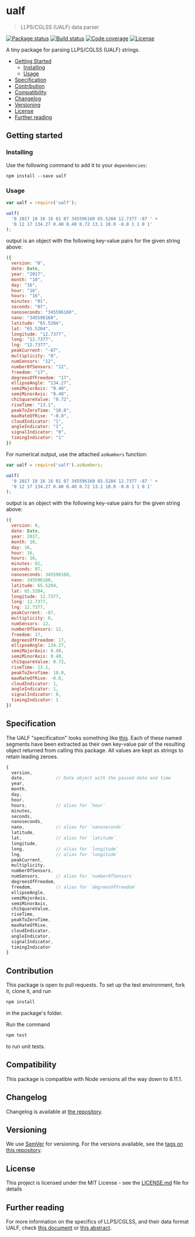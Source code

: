 # ualf

> LLPS/CGLSS (UALF) data parser

[![Package status](https://img.shields.io/npm/v/ualf.svg?style=flat-square)](https://www.npmjs.com/package/ualf)
[![Build status](https://img.shields.io/circleci/project/github/Gipphe/ualf.svg?style=flat-square)](https://circleci.com/gh/Gipphe/ualf)
[![Code coverage](https://img.shields.io/coveralls/Gipphe/ualf.svg?style=flat-square)](https://coveralls.io/github/Gipphe/ualf)
[![License](https://img.shields.io/github/license/Gipphe/ualf.svg?style=flat-square)](https://opensource.org/licenses/MIT)

A tiny package for parsing LLPS/CGLSS (UALF) strings.

* [Getting Started](#getting-started)
  * [Installing](#installing)
  * [Usage](#usage)
* [Specification](#specification)
* [Contribution](#contribution)
* [Compatibility](#compatibility)
* [Changelog](#changelog)
* [Versioning](#versioning)
* [License](#license)
* [Further reading](#further-reading)

## Getting started

### Installing

Use the following command to add it to your `dependencies`:

```shell
npm install --save ualf
```

### Usage

```javascript
var ualf = require('ualf');

ualf(
  '0 2017 10 16 16 01 07 345596160 65.5204 12.7377 -87 ' +
  '0 12 17 134.27 0.40 0.40 0.72 13.1 10.0 -0.0 1 1 0 1'
);
```

output is an object with the following key-value pairs for the given string above:

```javascript
({
  version: "0",
  date: Date,
  year: "2017",
  month: "10",
  day: "16",
  hour: "16",
  hours: "16",
  minutes: "01",
  seconds: "07",
  nanoseconds: "345596160",
  nano: "345596160",
  latitude: "65.5204",
  lat: "65.5204",
  longitude: "12.7377",
  long: "12.7377",
  lng: "12.7377",
  peakCurrent: "-87",
  multiplicity: "0",
  numSensors: "12",
  numberOfSensors: "12",
  freedom: "17",
  degreesOfFreedom: "17",
  ellipseAngle: "134.27",
  semiMajorAxis: "0.40",
  semiMinorAxis: "0.40",
  chiSquareValue: "0.72",
  riseTime: "13.1",
  peakToZeroTime: "10.0",
  maxRateOfRise: "-0.0",
  cloudIndicator: "1",
  angleIndicator: "1",
  signalIndicator: "0",
  timingIndicator: "1"
})
```

For numerical output, use the attached `asNumbers` function:

```javascript
var ualf = require('ualf').asNumbers;

ualf(
  '0 2017 10 16 16 01 07 345596160 65.5204 12.7377 -87 ' +
  '0 12 17 134.27 0.40 0.40 0.72 13.1 10.0 -0.0 1 1 0 1'
);
```

output is an object with the following key-value pairs for the given string above:

```javascript
({
  version: 0,
  date: Date,
  year: 2017,
  month: 10,
  day: 16,
  hour: 16,
  hours: 16,
  minutes: 01,
  seconds: 07,
  nanoseconds: 345596160,
  nano: 345596160,
  latitude: 65.5204,
  lat: 65.5204,
  longitude: 12.7377,
  long: 12.7377,
  lng: 12.7377,
  peakCurrent: -87,
  multiplicity: 0,
  numSensors: 12,
  numberOfSensors: 12,
  freedom: 17,
  degreesOfFreedom: 17,
  ellipseAngle: 134.27,
  semiMajorAxis: 0.40,
  semiMinorAxis: 0.40,
  chiSquareValue: 0.72,
  riseTime: 13.1,
  peakToZeroTime: 10.0,
  maxRateOfRise: -0.0,
  cloudIndicator: 1,
  angleIndicator: 1,
  signalIndicator: 0,
  timingIndicator: 1
})
```

## Specification

The UALF "specification" looks something like
[this](https://beta.api.met.no/images/UALF_format.png). Each of these named segments have been
extracted as their own key-value pair of the resulting object returned from calling this package.
All values are kept as strings to retain leading zeroes.

```javascript
{
  version,
  date,            // Date object with the passed date and time
  year,
  month,
  day,
  hour,
  hours,           // alias for `hour`
  minutes,
  seconds,
  nanoseconds,
  nano,            // alias for `nanoseconds`
  latitude,
  lat,             // alias for `latitude`
  longitude,
  long,            // alias for `longitude`
  lng,             // alias for `longitude`
  peakCurrent,
  multiplicity,
  numberOfSensors,
  numSensors,      // alias for `numberOfSensors`
  degreesOfFreedom,
  freedom,         // alias for `degreesOfFreedom`
  ellipseAngle,
  semiMajorAxis,
  semiMinorAxis,
  chiSquareValue,
  riseTime,
  peakToZeroTime,
  maxRateOfRise,
  cloudIndicator,
  angleIndicator,
  signalIndicator,
  timingIndicator
}
```

## Contribution

This package is open to pull requests. To set up the test environment, fork it, clone it, and run

```javascript
npm install
```

in the package's folder.

Run the command

```javascript
npm test
```

to run unit tests.

## Compatibility

This package is compatible with Node versions all the way down to 8.11.1.

## Changelog

Changelog is available at [the repository](http://github.com/Gipphe/ualf/blob/master/CHANGELOG.md).

## Versioning

We use [SemVer](http://semver.org/) for versioning. For the versions available, see the
[tags on this repository](https://github.com/Gipphe/ualf/tags).

## License

This project is licensed under the MIT License - see the [LICENSE.md](LICENSE.md) file for details

## Further reading

For more information on the specifics of LLPS/CGLSS, and their data format UALF, check
[this document](http://www.gentoogeek.org/files/lightning_MARSS_poster.pdf)
or
[this abstract](https://ams.confex.com/ams/Annual2005/webprogram/Paper85823.html).
